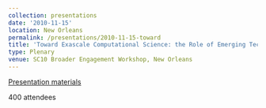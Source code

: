 ```yaml
---
collection: presentations
date: '2010-11-15'
location: New Orleans
permalink: /presentations/2010-11-15-toward
title: 'Toward Exascale Computational Science: the Role of Emerging Technologies'
type: Plenary
venue: SC10 Broader Engagement Workshop, New Orleans
---
```


[Presentation materials](http://sc10.supercomputing.org)

400 attendees
